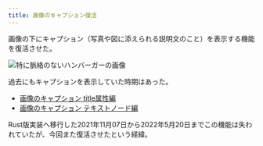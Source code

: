 ```yaml
---
title: 画像のキャプション復活
---
```

画像の下にキャプション（写真や図に添えられる説明文のこと）を表示する機能を復活させた。

![](https://lh3.googleusercontent.com/docs/ADP-6oHVKUd9E2b_SsIV-rpz9eVrKrw7H4ZeRd9ZY97gOTzHoWNNyizX4sODRh0RSuW4nBudMiZEzOK_ohKJbBZC6vJeGMP3GW_0MILoYpLvzYznkXACCadbDiu_e8iiVdA3hy_ClEfaW8fOqa-75Wlo-Atx6LDJnEnVIvMoq_Hhc7rAEcd8Z9OcT-p_4_tt1ImSwTvmwJ9DhO5Zu7KAnKzh4YJkt_lNdY003FGXVOzz4TlTbbfFX1hpd95CIRLPiqUON_BkI2Nw7xLUA8UqBVfXv-2vCBxlxaGIulcDXH4mR6DglryZGB0gOG7ZwRSNRDq8MhKjhY-Y3w05QBfVwyE7ZeqX9hE7S2bu-HrFBGQIjQOh_E-QUWtOTWksl9j6I3Q1yOoDulkgBNDAhNLSpoLsjmnmwGTcELHCKhLZe9yrw-aN1uhouM6S3YdDC8L_QTtCF1g93Rx2rnwMgR5aXnRmh3-IsCeXtTp56EtZJFbGYr_n1_6JAZgaIkHKW2d9FPhDVj2_avNhodjqTcyqbl-durtDtyemHA7Xa5GmfFElZuUWXsDGwODDFVydAeh8SRY9b94vprusINxI1nxedj8jrqfIfFgxGcg9E8YIbIgNNmXLK4Am4vYr9LUUopjJZty7fmsbpP2CiVlMcYjW5c723dYRi8sY0Z0aRHjlvBvOG_gi0yvw0Kr74IciDNT8RhoKr93Lr7EG3EGYo1WJrs5M_wVThiQVifAcLl4WdlzRIrHGT1DgK5w4soHlNyEkVg3a-yjmMYGoI19xWJUelAdC3E0w64CGwPVY9u1zpS440YnDkUY45Q7bCv23AShGq0SoyOi4gaWNbrC0-rqztN3RncYtiNbZLG0mR6gJSShxQcmkT7n-GAnd48GzkNnGzb9z_VmIO-XovFoxxKtq9bOgjjijO7Mf-M31uE-GMrxhSTBGdK1GcXnskB7KqwRQNOwEYEGBp9AIiY60d030HO7J9qCejFz62kCnP2NBBJTjq6c8C5oeoOPduvbKSEWRGoNnPwqjcNCCxWgcBlZPCO5UTvb_Zqn00aPL6zhK-24viS85zkzm3ydN7bCHxJSKMF05OfT9l07uZ_ly01dtX2VbefY6U_eCdrnK0t7m2KKAoVUtRrBZsMu1gbeFyprFIomzDGhiNWPh4su-UcPD-sD6leBJMypUQ6POYbi-MsYFH_as336BjRPfixPhk9HA13hOnuQlwPwLTIzZJAkJ9xV6VTUXKccgq4yDfqWi5oqq3JJixS6u "特に脈絡のないハンバーガーの画像")

過去にもキャプションを表示していた時期はあった。

*   [画像のキャプション title属性編](https://r7kamura.com/articles/2020-11-07-image-caption-revised)
*   [画像のキャプション テキストノード編](https://r7kamura.com/articles/2020-09-22-markdown-caption)

Rust版実装へ移行した2021年11月07日から2022年5月20日までこの機能は失われていたが、今回また復活させたという経緯。
